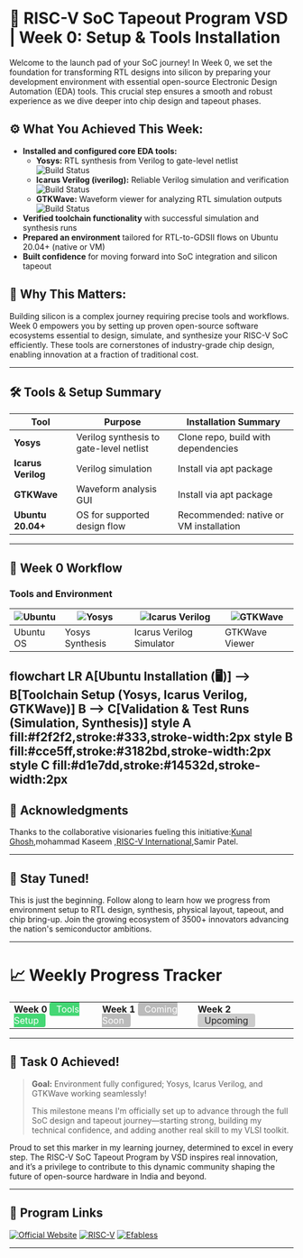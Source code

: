 # 🚀 RISC-V SoC Tapeout Program VSD | Week 0: Setup & Tools Installation

Welcome to the launch pad of your SoC journey! In Week 0, we set the foundation for transforming RTL designs into silicon by preparing your development environment with essential open-source Electronic Design Automation (EDA) tools. This crucial step ensures a smooth and robust experience as we dive deeper into chip design and tapeout phases.

## ⚙️ What You Achieved This Week:
- **Installed and configured core EDA tools:**  
  - **Yosys:** RTL synthesis from Verilog to gate-level netlist ![Build Status](https://img.shields.io/badge/Yosys-✓-green)  
  - **Icarus Verilog (iverilog):** Reliable Verilog simulation and verification ![Build Status](https://img.shields.io/badge/IcarusVerilog-✓-green)  
  - **GTKWave:** Waveform viewer for analyzing RTL simulation outputs ![Build Status](https://img.shields.io/badge/GTKWave-✓-green)  
- **Verified toolchain functionality** with successful simulation and synthesis runs
- **Prepared an environment** tailored for RTL-to-GDSII flows on Ubuntu 20.04+ (native or VM)
- **Built confidence** for moving forward into SoC integration and silicon tapeout

## 🌟 Why This Matters:
Building silicon is a complex journey requiring precise tools and workflows. Week 0 empowers you by setting up proven open-source software ecosystems essential to design, simulate, and synthesize your RISC-V SoC efficiently. These tools are cornerstones of industry-grade chip design, enabling innovation at a fraction of traditional cost.

---

## 🛠️ Tools & Setup Summary

| Tool           | Purpose                                  | Installation Summary                      |
|----------------|------------------------------------------|------------------------------------------|
| **Yosys**      | Verilog synthesis to gate-level netlist | Clone repo, build with dependencies      |
| **Icarus Verilog** | Verilog simulation                   | Install via apt package                   |
| **GTKWave**    | Waveform analysis GUI                   | Install via apt package                   |
| **Ubuntu 20.04+** | OS for supported design flow          | Recommended: native or VM installation   |

---

## 🔄 Week 0 Workflow

### Tools and Environment

| ![Ubuntu](https://upload.wikimedia.org/wikipedia/commons/4/48/Ubuntu_logo.svg) | ![Yosys](https://raw.githubusercontent.com/YosysHQ/yosys/master/logo/yosys_logo.svg) | ![Icarus Verilog](https://raw.githubusercontent.com/Icarus-Verilog/iverilog/master/doc/logo.svg) | ![GTKWave](https://gitlab.com/gtkwave/gtkwave/-/raw/master/docs/gtkwave-logo.svg) |
|---|---|---|---|
| Ubuntu OS | Yosys Synthesis | Icarus Verilog Simulator | GTKWave Viewer |

flowchart LR
A[Ubuntu Installation
(🖥️)] --> B[Toolchain Setup
(Yosys, Icarus Verilog, GTKWave)]
B --> C[Validation & Test Runs
(Simulation, Synthesis)]
style A fill:#f2f2f2,stroke:#333,stroke-width:2px
style B fill:#cce5ff,stroke:#3182bd,stroke-width:2px
style C fill:#d1e7dd,stroke:#14532d,stroke-width:2px
---

## 🙏 Acknowledgments

Thanks to the collaborative visionaries fueling this initiative:[Kunal Ghosh](https://github.com/kunalg123),mohammad Kaseem ,[RISC-V International](https://riscv.org/),Samir Patel.

---

## 📅 Stay Tuned!

This is just the beginning. Follow along to learn how we progress from environment setup to RTL design, synthesis, physical layout, tapeout, and chip bring-up. Join the growing ecosystem of 3500+ innovators advancing the nation's semiconductor ambitions.

---
# 📈 Weekly Progress Tracker

|  |  |  |  |
|--|--|--|--|
| **Week 0** <span style="background-color:#44d774;color:#fff;padding:2px 12px;border-radius:4px;">Tools Setup</span> | **Week 1** <span style="background-color:#bbb;color:#fff;padding:2px 12px;border-radius:4px;">Coming Soon</span> | **Week 2** <span style="background-color:#ccc;color:#222;padding:2px 12px;border-radius:4px;">Upcoming</span> |

---

## 🎯 Task 0 Achieved!

> **Goal:** Environment fully configured; Yosys, Icarus Verilog, and GTKWave working seamlessly!  
>  
> This milestone means I'm officially set up to advance through the full SoC design and tapeout journey—starting strong, building my technical confidence, and adding another real skill to my VLSI toolkit.

Proud to set this marker in my learning journey, determined to excel in every step. The RISC-V SoC Tapeout Program by VSD inspires real innovation, and it’s a privilege to contribute to this dynamic community shaping the future of open-source hardware in India and beyond.

---

## 🔗 Program Links

[![Official Website](https://img.shields.io/badge/Official%20Website-0078D7?style=for-the-badge&logo=internet-explorer&logoColor=white)](https://vsdiat.vlsisystemdesign.com/) 
[![RISC-V](https://img.shields.io/badge/RISC--V-000000?style=for-the-badge&logo=risc-v&logoColor=white)](https://riscv.org/) 
[![Efabless](https://img.shields.io/badge/Efabless-0066CC?style=for-the-badge&logo=vercel&logoColor=white)](https://efabless.com/)

---

